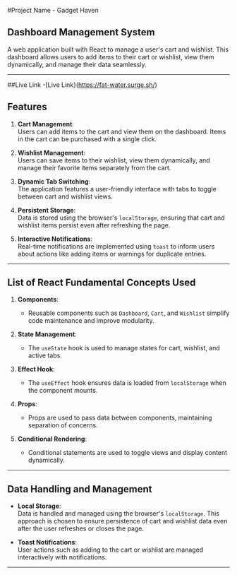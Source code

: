#Project Name - Gadget Haven

## Dashboard Management System

A web application built with React to manage a user's cart and wishlist. This dashboard allows users to add items to their cart or wishlist, view them dynamically, and manage their data seamlessly.

---

##Live Link 
-[Live Link}(https://fat-water.surge.sh/)

## Features

1. **Cart Management**:  
   Users can add items to the cart and view them on the dashboard. Items in the cart can be purchased with a single click.

2. **Wishlist Management**:  
   Users can save items to their wishlist, view them dynamically, and manage their favorite items separately from the cart.

3. **Dynamic Tab Switching**:  
   The application features a user-friendly interface with tabs to toggle between cart and wishlist views.

4. **Persistent Storage**:  
   Data is stored using the browser's `localStorage`, ensuring that cart and wishlist items persist even after refreshing the page.

5. **Interactive Notifications**:  
   Real-time notifications are implemented using `toast` to inform users about actions like adding items or warnings for duplicate entries.

---

## List of React Fundamental Concepts Used

1. **Components**:  
   - Reusable components such as `Dashboard`, `Cart`, and `Wishlist` simplify code maintenance and improve modularity.

2. **State Management**:  
   - The `useState` hook is used to manage states for cart, wishlist, and active tabs.

3. **Effect Hook**:  
   - The `useEffect` hook ensures data is loaded from `localStorage` when the component mounts.

4. **Props**:  
   - Props are used to pass data between components, maintaining separation of concerns.

5. **Conditional Rendering**:  
   - Conditional statements are used to toggle views and display content dynamically.

---

## Data Handling and Management

- **Local Storage**:  
  Data is handled and managed using the browser's `localStorage`. This approach is chosen to ensure persistence of cart and wishlist data even after the user refreshes or closes the page.

- **Toast Notifications**:  
  User actions such as adding to the cart or wishlist are managed interactively with notifications.

---



